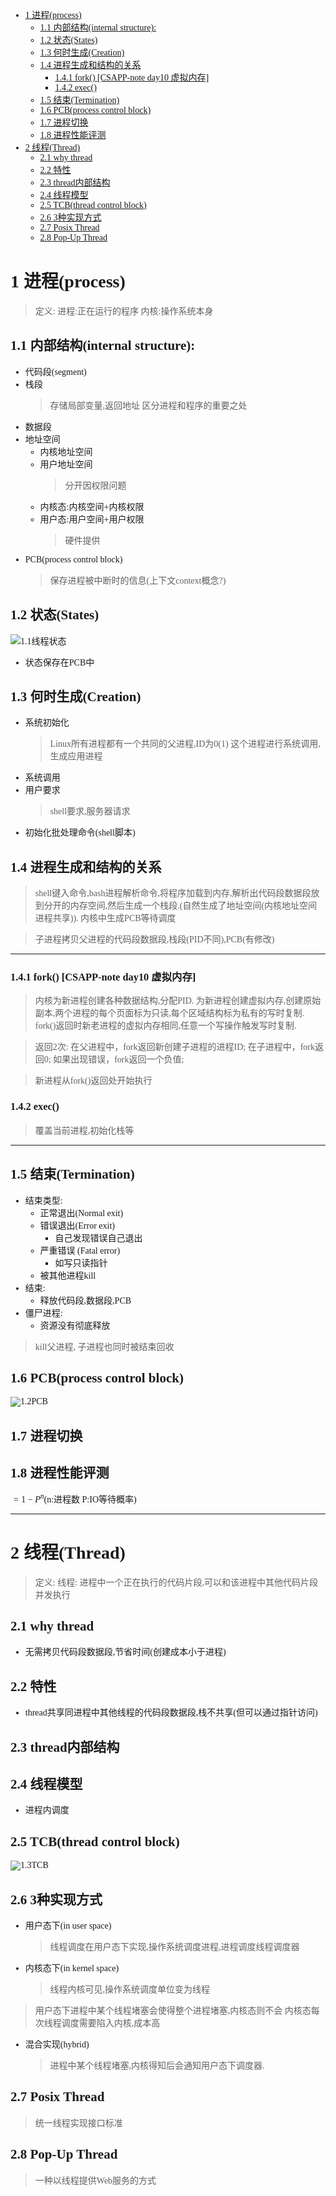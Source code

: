 <font face = "Consolas">
<!-- @import "[TOC]" {cmd="toc" depthFrom=1 depthTo=6 orderedList=false} -->

<!-- code_chunk_output -->

- [1 进程(process)](#1-进程process)
  - [1.1 内部结构(internal structure):](#11-内部结构internal-structure)
  - [1.2 状态(States)](#12-状态states)
  - [1.3 何时生成(Creation)](#13-何时生成creation)
  - [1.4 进程生成和结构的关系](#14-进程生成和结构的关系)
    - [1.4.1 fork() [CSAPP-note day10 虚拟内存]](#141-fork-csapp-note-day10-虚拟内存)
    - [1.4.2 exec()](#142-exec)
  - [1.5 结束(Termination)](#15-结束termination)
  - [1.6 PCB(process control block)](#16-pcbprocess-control-block)
  - [1.7 进程切换](#17-进程切换)
  - [1.8 进程性能评测](#18-进程性能评测)
- [2 线程(Thread)](#2-线程thread)
  - [2.1 why thread](#21-why-thread)
  - [2.2 特性](#22-特性)
  - [2.3 thread内部结构](#23-thread内部结构)
  - [2.4 线程模型](#24-线程模型)
  - [2.5 TCB(thread control block)](#25-tcbthread-control-block)
  - [2.6 3种实现方式](#26-3种实现方式)
  - [2.7 Posix Thread](#27-posix-thread)
  - [2.8 Pop-Up Thread](#28-pop-up-thread)

<!-- /code_chunk_output -->

# 1 进程(process)
> 定义:
进程:正在运行的程序
内核:操作系统本身

## 1.1 内部结构(internal structure): 
* 代码段(segment)
* 栈段
    >存储局部变量,返回地址
    >区分进程和程序的重要之处
* 数据段
* 地址空间
    * 内核地址空间
    * 用户地址空间
        > 分开因权限问题
    * 内核态:内核空间+内核权限
    * 用户态:用户空间+用户权限
        > 硬件提供
* PCB(process control block)
    > 保存进程被中断时的信息(上下文context概念?)

## 1.2 状态(States)
![1.1线程状态](./pics/0/1.1线程状态.png)
* 状态保存在PCB中
## 1.3 何时生成(Creation)
* 系统初始化
    > Linux所有进程都有一个共同的父进程,ID为0(1)
    > 这个进程进行系统调用,生成应用进程
* 系统调用
* 用户要求
    > shell要求,服务器请求
* 初始化批处理命令(shell脚本)
## 1.4 进程生成和结构的关系
> shell键入命令,bash进程解析命令,将程序加载到内存,解析出代码段数据段放到分开的内存空间,然后生成一个栈段.(自然生成了地址空间(内核地址空间进程共享)).
内核中生成PCB等待调度

> 子进程拷贝父进程的代码段数据段,栈段(PID不同),PCB(有修改)
****
### 1.4.1 fork() [CSAPP-note day10 虚拟内存]
> 内核为新进程创建各种数据结构,分配PID.
为新进程创建虚拟内存,创建原始副本,两个进程的每个页面标为只读,每个区域结构标为私有的写时复制.
fork()返回时新老进程的虚拟内存相同,任意一个写操作触发写时复制.

>返回2次:
在父进程中，fork返回新创建子进程的进程ID;
在子进程中，fork返回0;
如果出现错误，fork返回一个负值;

>新进程从fork()返回处开始执行
### 1.4.2 exec()
> 覆盖当前进程,初始化栈等
****
## 1.5 结束(Termination)
* 结束类型:
    * 正常退出(Normal exit)
    * 错误退出(Error exit)
        * 自己发现错误自己退出
    * 严重错误 (Fatal error)
        * 如写只读指针
    * 被其他进程kill
* 结束:
    * 释放代码段,数据段,PCB
* 僵尸进程:
    * 资源没有彻底释放
> kill父进程, 子进程也同时被结束回收

## 1.6 PCB(process control block)
![1.2PCB](./pics/0/1.2PCB.png)

## 1.7 进程切换

## 1.8 进程性能评测
$=1-P^n$(n:进程数 P:IO等待概率)
****
# 2 线程(Thread)
> 定义:
线程: 进程中一个正在执行的代码片段,可以和该进程中其他代码片段并发执行

## 2.1 why thread
* 无需拷贝代码段数据段,节省时间(创建成本小于进程)

## 2.2 特性
* thread共享同进程中其他线程的代码段数据段,栈不共享(但可以通过指针访问)

## 2.3 thread内部结构

## 2.4 线程模型
* 进程内调度

## 2.5 TCB(thread control block)
![1.3TCB](./pics/0/1.3TCB.png)

## 2.6 3种实现方式
* 用户态下(in user space)
    >线程调度在用户态下实现,操作系统调度进程,进程调度线程调度器
* 内核态下(in kernel space)
    > 线程内核可见,操作系统调度单位变为线程
> 用户态下进程中某个线程堵塞会使得整个进程堵塞,内核态则不会
内核态每次线程调度需要陷入内核,成本高
* 混合实现(hybrid)
    > 进程中某个线程堵塞,内核得知后会通知用户态下调度器.

## 2.7 Posix Thread
> 统一线程实现接口标准

## 2.8 Pop-Up Thread
> 一种以线程提供Web服务的方式